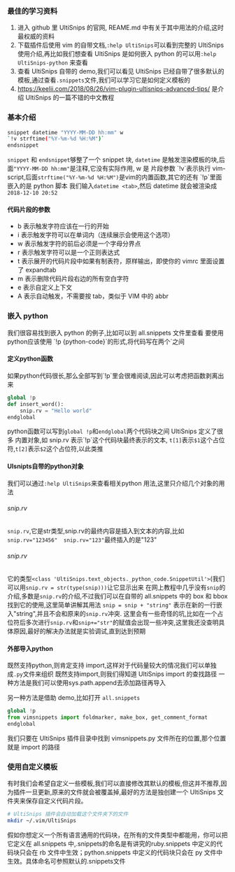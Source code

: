 ### 最佳的学习资料
1. 进入 github 里 UltiSnips 的官网, REAME.md 中有关于其中用法的介绍,这时最权威的资料
2. 下载插件后使用 vim 的自带文档,`:help UltiSnips`可以看到完整的 UltiSnips 使用介绍,再比如我们想查看 UltiSnips 是如何嵌入 python 的可以用`:help UltiSnips-python` 来查看
3. 查看 UltiSnips 自带的 demo,我们可以看见 UltiSnips 已经自带了很多默认的模板,通过查看`.snippets`文件,我们可以学习它是如何定义模板的
4. https://keelii.com/2018/08/26/vim-plugin-ultisnips-advanced-tips/ 
    是介绍 UltiSnips 的一篇不错的中文教程

### 基本介绍
```bash
snippet datetime "YYYY-MM-DD hh:mm" w
`!v strftime("%Y-%m-%d %H:%M")`
endsnippet
```

`snippet` 和 `endsnippet`够整了一个 snippet 块, `datetime` 是触发渲染模板的块,后面`"YYYY-MM-DD hh:mm"`是注释,它没有实际作用, w 是 片段参数
\`!v\`表示执行 vim-script,后面`strftime("%Y-%m-%d %H:%M")`是vim的内置函数,其它的还有 \`!p\`里面嵌入的是 python 脚本
我们输入`datetime <tab>`,然后 datetime 就会被渲染成`2018-12-10 20:52`
#### 代码片段的参数
* b 表示触发字符应该在一行的开始
* i 表示触发字符可以在单词内（连续展示会使用这个选项）
* w 表示触发字符的前后必须是一个字母分界点
* r 表示触发字符可以是一个正则表达式
* t 表示展开的代码片段中如果有制表符，原样输出，即使你的 vimrc 里面设置了 expandtab
* m 表示删除代码片段右边的所有空白字符
* e 表示自定义上下文
* A 表示自动触发，不需要按 tab，类似于 VIM 中的 abbr

### 嵌入 python
我们很容易找到嵌入 python 的例子,比如可以到 all.snippets 文件里查看
要使用python应该使用 \`!p {python-code}\`的形式,将代码写在两个\`之间

#### 定义python函数
如果python代码很长,那么全部写到\`!p\`里会很难阅读,因此可以考虑把函数剥离出来
```Python
global !p
def insert_word():
    snip.rv = "Hello world"
endglobal
```
python函数可以写到`global !p`和`endglobal`两个代码块之间
UltiSnips 定义了很多 内置对象,如 snip.rv 表示\`!p\`这个代码块最终表示的文本, `t[1]`表示`$1`这个占位符,`t[2]`表示`$2`这个占位符,以此类推

#### Ulsnipts自带的python对象
我们可以通过`:help UltiSnips`来查看相关python 用法,这里只介绍几个对象的用法
###### snip.rv
`snip.rv`,它是str类型,snip.rv的最终内容是插入到文本的内容,比如 `snip.rv="123456"  snip.rv="123"`最终插入的是"123"
###### snip.rv
它的类型`<class 'UltiSnips.text_objects._python_code.SnippetUtil'>`(我们可以用`snip.rv = str(type(snip)))`让它显示出来
在网上教程中几乎没有`snip`的介绍,多数是`snip.rv`的介绍,不过我们可以在自带的 all.snippets 中的 box 和 bbox 找到它的使用,这里简单讲解其用法
`snip = snip + "string"` 表示在新的一行嵌入"string",并且不会和原来的`snip.rv`冲突.
这里会有一些奇怪的坑,比如在一个占位符后多次进行`snip.rv`和`snip+="str"`的赋值会出现一些冲突,这里我还没查明具体原因,最好的解决办法就是实验调试,直到达到预期

#### 外部导入python
既然支持python,则肯定支持 import,这样对于代码量较大的情况我们可以单独成`.py`文件来组织
既然支持import,则我们得知道 UltiSnips import 的查找路径
一种方法是我们可以使用sys.path.append去添加路径再导入

另一种方法是借助 demo,比如打开 `all.snippets`
```Python
global !p
from vimsnippets import foldmarker, make_box, get_comment_format
endglobal
```
我们只要在 UltiSnips 插件目录中找到 vimsnippets.py 文件所在的位置,那个位置就是 import 的路径
### 使用自定义模板
有时我们会希望自定义一些模板,我们可以直接修改其默认的模板,但这并不推荐,因为插件一旦更新,原来的文件就会被覆盖掉,最好的方法是独创建一个 UltiSnips 文件夹来保存自定义代码片段。
```bash
# UltiSnips 插件会自动加载这个文件夹下的文件
mkdir ~/.vim/UltiSnips
```
假如你想定义一个所有语言通用的代码块，在所有的文件类型中都能用，你可以把它定义在 all.snippets 中,.snippets的命名是有讲究的ruby.snippets 中定义的代码块只会在 rb 文件中生效；python.snippets 中定义的代码块只会在 py 文件中生效。具体命名可参照默认的.snippets文件